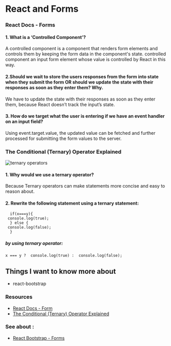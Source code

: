 # React and Forms

### React Docs - Forms
#### 1. What is a ‘Controlled Component’?
A controlled component is a component that renders form elements and controls them by keeping the form data in the component's state.
controlled component an input form element whose value is controlled by React in this way.

#### 2.Should we wait to store the users responses from the form into state when they submit the form OR should we update the state with their responses as soon as they enter them? Why.
We have to update the state with their responses as soon as they enter them, because React doesn’t track the input’s state.

#### 3. How do we target what the user is entering if we have an event handler on an input field?
Using event.target.value, the updated value can be fetched and further processed for submitting the form values to the server.

### The Conditional (Ternary) Operator Explained

![ternary operators](https://flutter-examples.com/wp-content/uploads/2020/03/ternary_operator.png)

#### 1. Why would we use a ternary operator?
Because Ternary operators can make statements more concise and easy to reason about.
#### 2. Rewrite the following statement using a ternary statement:

```
  if(x===y){
 console.log(true);
  } else {
 console.log(false);
  }
```
##### by using ternary operator:

```
x === y ?  console.log(true) :  console.log(false);
```

## Things I want to know more about
* react-bootstrap

### Resources
* [React Docs - Form](https://reactjs.org/docs/forms.html)
* [The Conditional (Ternary) Operator Explained](https://codeburst.io/javascript-the-conditional-ternary-operator-explained-cac7218beeff)
### See about :
* [React Bootstrap - Forms](https://react-bootstrap.github.io/forms/overview/)
